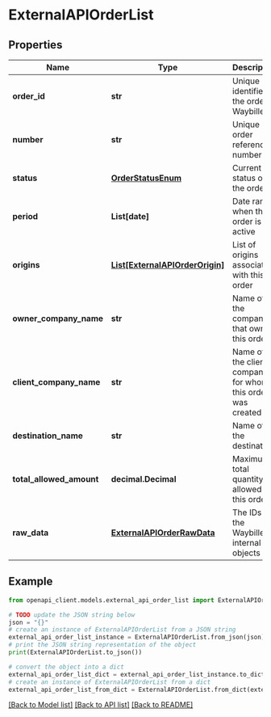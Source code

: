 # ExternalAPIOrderList


## Properties

Name | Type | Description | Notes
------------ | ------------- | ------------- | -------------
**order_id** | **str** | Unique identifier of the order in Waybiller | [readonly] 
**number** | **str** | Unique order reference number | [readonly] 
**status** | [**OrderStatusEnum**](OrderStatusEnum.md) | Current status of the order | [readonly] 
**period** | **List[date]** | Date range when the order is active | [readonly] 
**origins** | [**List[ExternalAPIOrderOrigin]**](ExternalAPIOrderOrigin.md) | List of origins associated with this order | [readonly] 
**owner_company_name** | **str** | Name of the company that owns this order | [readonly] 
**client_company_name** | **str** | Name of the client company for whom this order was created | [readonly] 
**destination_name** | **str** | Name of the destination | [readonly] [default to '']
**total_allowed_amount** | **decimal.Decimal** | Maximum total quantity allowed for this order | [readonly] 
**raw_data** | [**ExternalAPIOrderRawData**](ExternalAPIOrderRawData.md) | The IDs of the Waybiller internal objects | [readonly] 

## Example

```python
from openapi_client.models.external_api_order_list import ExternalAPIOrderList

# TODO update the JSON string below
json = "{}"
# create an instance of ExternalAPIOrderList from a JSON string
external_api_order_list_instance = ExternalAPIOrderList.from_json(json)
# print the JSON string representation of the object
print(ExternalAPIOrderList.to_json())

# convert the object into a dict
external_api_order_list_dict = external_api_order_list_instance.to_dict()
# create an instance of ExternalAPIOrderList from a dict
external_api_order_list_from_dict = ExternalAPIOrderList.from_dict(external_api_order_list_dict)
```
[[Back to Model list]](../README.md#documentation-for-models) [[Back to API list]](../README.md#documentation-for-api-endpoints) [[Back to README]](../README.md)


